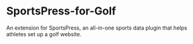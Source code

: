 # SportsPress-for-Golf
An extension for SportsPress, an all-in-one sports data plugin that helps athletes set up a golf website.
